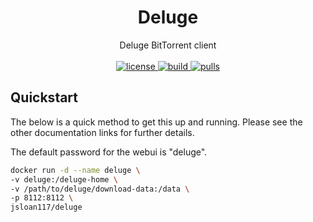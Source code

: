 <h1 align="center">
  Deluge
</h1>

<p align="center">
  Deluge BitTorrent client
  <br/><br/>

  <a href="https://github.com/jsloan117/docker-deluge/blob/master/LICENSE">
    <img alt="license" src="https://img.shields.io/badge/License-GPLv3-blue.svg" />
  </a>
  <a href="https://travis-ci.com/jsloan117/docker-deluge">
    <img alt="build" src="https://travis-ci.com/jsloan117/docker-deluge.svg?branch=master" />
  </a>
  <a href="https://hub.docker.com/repository/docker/jsloan117/deluge">
    <img alt="pulls" src="https://img.shields.io/docker/pulls/jsloan117/deluge.svg" />
  </a>
</p>

## Quickstart

The below is a quick method to get this up and running. Please see the other documentation links for further details.

The default password for the webui is "deluge".

```bash
docker run -d --name deluge \
-v deluge:/deluge-home \
-v /path/to/deluge/download-data:/data \
-p 8112:8112 \
jsloan117/deluge
```
